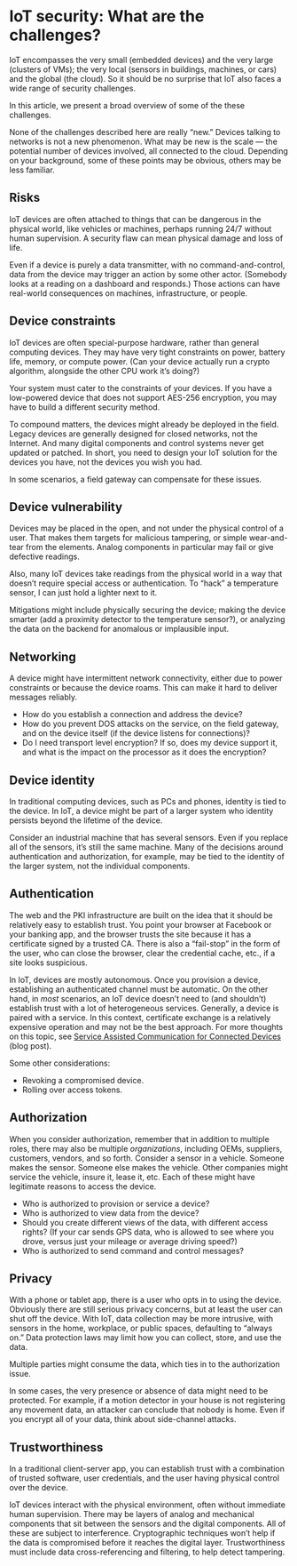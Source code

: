 # IoT security: What are the challenges?

IoT encompasses the very small (embedded devices) and the very large (clusters of VMs); the very local (sensors in buildings, machines, or cars) and the global (the cloud). So it should be no surprise that IoT also faces a wide range of security challenges.

In this article, we present a broad overview of some of the these challenges. 

None of the challenges described here are really “new.” Devices talking to networks is not a new phenomenon. What may be new is the scale &mdash; the potential number of devices involved, all connected to the cloud. Depending on your background, some of these points may be obvious, others may be less familiar.

## Risks

IoT devices are often attached to things that can be dangerous in the physical world, like vehicles or machines, perhaps running 24/7 without human supervision. A security flaw can mean physical damage and loss of life.

Even if a device is purely a data transmitter, with no command-and-control, data from the device may trigger an action by some other actor. (Somebody looks at a reading on a dashboard and responds.) Those actions can have real-world consequences on machines, infrastructure, or people.  

## Device constraints

IoT devices are often special-purpose hardware, rather than general computing devices. They may have very tight constraints on power, battery life, memory, or compute power. (Can your device actually run a crypto algorithm, alongside the other CPU work it’s doing?)

Your system must cater to the constraints of your devices. If you have a low-powered device that does not support AES-256 encryption, you may have to build a different security method.  

To compound matters, the devices might already be deployed in the field. Legacy devices are generally designed for closed networks, not the Internet. And many digital components and control systems never get updated or patched. In short, you need to design your IoT solution for the devices you have, not the devices you wish you had.

In some scenarios, a field gateway can compensate for these issues. 

## Device vulnerability

Devices may be placed in the open, and not under the physical control of a user. That makes them targets for malicious tampering, or simple wear-and-tear from the elements. Analog components in particular may fail or give defective readings. 

Also, many IoT devices take readings from the physical world in a way that doesn’t require special access or authentication. To “hack” a temperature sensor, I can just hold a lighter next to it. 

Mitigations might include physically securing the device; making the device smarter (add a proximity detector to the temperature sensor?), or analyzing the data on the backend for anomalous or implausible input.

## Networking

A device might have intermittent network connectivity, either due to power constraints or because the device roams. This can make it hard to deliver messages reliably.
 
- How do you establish a connection and address the device?
- How do you prevent DOS attacks on the service, on the field gateway, and on the device itself (if the device listens for connections)?
- Do I need transport level encryption? If so, does my device support it, and what is the impact on the processor as it does the encryption?

## Device identity

In traditional computing devices, such as PCs and phones, identity is tied to the device. In IoT, a device might be part of a larger system who identity persists beyond the lifetime of the device.

Consider an industrial machine that has several sensors. Even if you replace all of the sensors, it’s still the same machine. Many of the decisions around authentication and authorization, for example, may be tied to the identity of the larger system, not the individual components. 

## Authentication 

The web and the PKI infrastructure are built on the idea that it should be relatively easy to establish trust. You point your browser at Facebook or your banking app, and the browser trusts the site because it has a certificate signed by a trusted CA. There is also a “fail-stop” in the form of the user, who can close the browser, clear the credential cache, etc., if a site looks suspicious.

In IoT, devices are mostly autonomous. Once you provision a device, establishing an authenticated channel must be automatic. On the other hand, in *most* scenarios, an IoT device doesn’t need to (and shouldn’t) establish trust with a lot of heterogeneous services. Generally, a device is paired with a service. In this context, certificate exchange is a relatively expensive operation and may not be the best approach. For more thoughts on this topic, see [Service Assisted Communication for Connected Devices](http://blogs.msdn.com/b/clemensv/archive/2014/02/10/service-assisted-communication-for-connected-devices.aspx) (blog post).

Some other considerations:

- Revoking a compromised device.
- Rolling over access tokens. 

## Authorization

When you consider authorization, remember that in addition to multiple roles, there may also be multiple *organizations*, including OEMs, suppliers, customers, vendors, and so forth. Consider a sensor in a vehicle. Someone makes the sensor. Someone else makes the vehicle. Other companies might service the vehicle, insure it, lease it, etc. Each of these might have legitimate reasons to access the device.

- Who is authorized to provision or service a device? 
- Who is authorized to view data from the device? 
- Should you create different views of the data, with different access rights? (If your car sends GPS data, who is allowed to see where you drove, versus just your mileage or average driving speed?)
- Who is authorized to send command and control messages?

## Privacy

With a phone or tablet app, there is a user who opts in to using the device. Obviously there are still serious privacy concerns, but at least the user can shut off the device. With IoT, data collection may be more intrusive, with sensors in the home, workplace, or public spaces, defaulting to “always on.” Data protection laws may limit how you can collect, store, and use the data. 

Multiple parties might consume the data, which ties in to the authorization issue. 

In some cases, the very presence or absence of data might need to be protected. For example, if a motion detector in your house is not registering any movement data, an attacker can conclude that nobody is home. Even if you encrypt all of your data, think about side-channel attacks.

## Trustworthiness

In a traditional client-server app, you can establish trust with a combination of trusted software, user credentials, and the user having physical control over the device. 

IoT devices interact with the physical environment, often without immediate human supervision. There may be layers of analog and mechanical components that sit between the sensors and the digital components. All of these are subject to interference. Cryptographic techniques won’t help if the data is compromised before it reaches the digital layer. Trustworthiness must include data cross-referencing and filtering, to help detect tampering.


